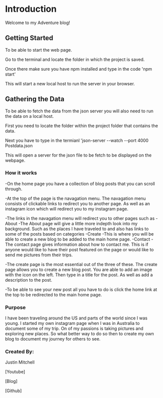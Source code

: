 # Introduction 

Welcome to my Adventure blog!

## Getting Started 

To be able to start the web page. 

Go to the terminal and locate the folder in which the project is saved. 

Once there make sure you have npm installed and type in the code 'npm start'

This will start a new local host to run the server in your browser. 

## Gathering the Data

To be able to fetch the data from the json server you will also need to run the data on a local host. 

First you need to locate the folder within the project folder that contains the data. 

Next you have to type in the termianl 'json-server --watch --port 4000 Postdata.json

This will open a server for the json file to be fetch to be displayed on the webpage.

### How it works 

-On the home page you have a collection of blog posts that you can scroll through. 

-At the top of the page is the navagation menu. The navagation menu consists of clickable links to redirect you to another page. As well as an instagram icon which will redirect you to my instagram page. 

-The links in the navagation menu will redirect you to other pages such as 
    -About 
        -The About page will give a little more indepth look into my background. Such as the places I have traveled to and also has links to some of the posts based on categories
    -Create 
        -This is where you will be able to create a new blog to be added to the main home page. 
    -Contact 
        -The contact page gives information about how to contact me. This is if anyone would like to have their post featured on the page or would like to send me pictures from their trips. 

-The create page is the most essential out of the three of these. The create page allows you to create a new blog post. You are able to add an image with the icon on the left. Then type in a title for the post. As well as add a description to the post. 

-To be able to see your new post all you have to do is click the home link at the top to be redirected to the main home page. 

### Purpose 

I have been traveling around the US and parts of the world since I was young. I started my own instagram page when I was in Australia to document some of my trip. On of my passions is taking pictures and exploring new places. So what better way to do so then to create my own blog to document my journey for others to see. 

### Created By:

Justin Mitchell 

[Youtube]

[Blog]

[Github] 